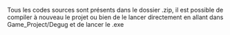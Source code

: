 
Tous les codes sources sont présents dans le dossier .zip, il est possible de compiler à nouveau le projet
ou bien de le lancer directement en allant dans Game_Project/Degug et de lancer le .exe


